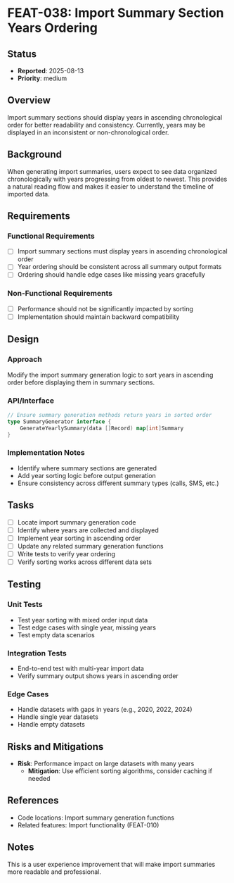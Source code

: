 # FEAT-038: Import Summary Section Years Ordering

## Status
- **Reported**: 2025-08-13
- **Priority**: medium

## Overview
Import summary sections should display years in ascending chronological order for better readability and consistency. Currently, years may be displayed in an inconsistent or non-chronological order.

## Background
When generating import summaries, users expect to see data organized chronologically with years progressing from oldest to newest. This provides a natural reading flow and makes it easier to understand the timeline of imported data.

## Requirements
### Functional Requirements
- [ ] Import summary sections must display years in ascending chronological order
- [ ] Year ordering should be consistent across all summary output formats
- [ ] Ordering should handle edge cases like missing years gracefully

### Non-Functional Requirements
- [ ] Performance should not be significantly impacted by sorting
- [ ] Implementation should maintain backward compatibility

## Design
### Approach
Modify the import summary generation logic to sort years in ascending order before displaying them in summary sections.

### API/Interface
```go
// Ensure summary generation methods return years in sorted order
type SummaryGenerator interface {
    GenerateYearlySummary(data []Record) map[int]Summary
}
```

### Implementation Notes
- Identify where summary sections are generated
- Add year sorting logic before output generation
- Ensure consistency across different summary types (calls, SMS, etc.)

## Tasks
- [ ] Locate import summary generation code
- [ ] Identify where years are collected and displayed
- [ ] Implement year sorting in ascending order
- [ ] Update any related summary generation functions
- [ ] Write tests to verify year ordering
- [ ] Verify sorting works across different data sets

## Testing
### Unit Tests
- Test year sorting with mixed order input data
- Test edge cases with single year, missing years
- Test empty data scenarios

### Integration Tests
- End-to-end test with multi-year import data
- Verify summary output shows years in ascending order

### Edge Cases
- Handle datasets with gaps in years (e.g., 2020, 2022, 2024)
- Handle single year datasets
- Handle empty datasets

## Risks and Mitigations
- **Risk**: Performance impact on large datasets with many years
  - **Mitigation**: Use efficient sorting algorithms, consider caching if needed

## References
- Code locations: Import summary generation functions
- Related features: Import functionality (FEAT-010)

## Notes
This is a user experience improvement that will make import summaries more readable and professional.